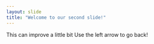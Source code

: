 ```yaml
---
layout: slide
title: "Welcome to our second slide!"
---
```

This can improve a little bit
Use the left arrow to go back!
